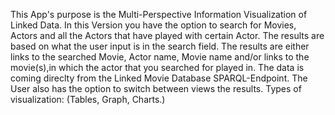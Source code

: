 This App's purpose is the Multi-Perspective Information Visualization of Linked Data.
In this Version you have the option to search for Movies, Actors and all the Actors that have played with certain Actor. 
The results are based on what the user input is in the search field. 
The results are either links to the searched Movie, Actor name, Movie name and/or links to the movie(s),in which the actor that you searched for played in. 
The data is coming direclty from the Linked Movie Database SPARQL-Endpoint.
The User also has the option to switch between views the results. Types of visualization: (Tables, Graph, Charts.)



